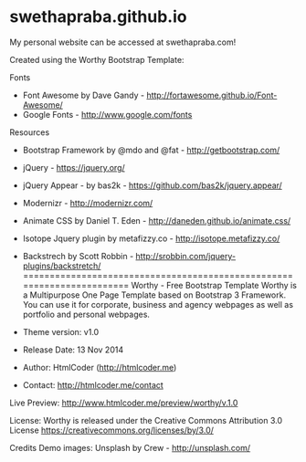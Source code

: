 # swethapraba.github.io
My personal website can be accessed at swethapraba.com!

Created using the Worthy Bootstrap Template:

Fonts
- Font Awesome by Dave Gandy - http://fortawesome.github.io/Font-Awesome/
- Google Fonts - http://www.google.com/fonts

Resources
- Bootstrap Framework by @mdo and @fat - http://getbootstrap.com/
- jQuery - https://jquery.org/
- jQuery Appear - by bas2k - https://github.com/bas2k/jquery.appear/
- Modernizr - http://modernizr.com/
- Animate CSS by Daniel T. Eden - http://daneden.github.io/animate.css/
- Isotope Jquery plugin by metafizzy.co - http://isotope.metafizzy.co/
- Backstrech by Scott Robbin - http://srobbin.com/jquery-plugins/backstretch/
=======================================================================
Worthy - Free Bootstrap Template
Worthy is a Multipurpose One Page Template based on Bootstrap 3 Framework. 
You can use it for corporate, business and agency webpages as well as 
portfolio and personal webpages.

- Theme version: v1.0
- Release Date: 13 Nov 2014
- Author: HtmlCoder (http://htmlcoder.me)
- Contact: http://htmlcoder.me/contact

Live Preview: http://www.htmlcoder.me/preview/worthy/v.1.0

License: Worthy is released under the Creative Commons Attribution 3.0 License
https://creativecommons.org/licenses/by/3.0/

Credits
Demo images: Unsplash by Crew - http://unsplash.com/
